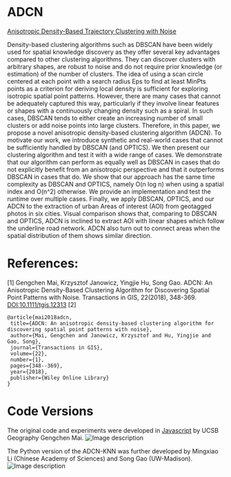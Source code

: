 # ADCN
[Anisotropic Density-Based Trajectory Clustering with Noise](https://github.com/gengchenmai/adcn) 

Density-based clustering algorithms such as DBSCAN have been widely used for spatial knowledge discovery as they offer several key advantages compared to other clustering algorithms. They can discover clusters with arbitrary shapes, are robust to noise and do not require prior knowledge (or estimation) of the number of clusters. The idea of using a scan circle centered at each point with a search radius Eps to find at least MinPts points as a criterion for deriving local density is sufficient for exploring isotropic spatial point patterns. However, there are many cases that cannot be adequately captured this way, particularly if they involve linear features or shapes with a continuously changing density such as a spiral. In such cases, DBSCAN tends to either create an increasing number of small clusters or add noise points into large clusters. Therefore, in this paper, we propose a novel anisotropic density-based clustering algorithm (ADCN). To motivate our work, we introduce synthetic and real-world cases that cannot be sufficiently handled by DBSCAN (and OPTICS). We then present our clustering algorithm and test it with a wide range of cases. We demonstrate that our algorithm can perform as equally well as DBSCAN in cases that do not explicitly benefit from an anisotropic perspective and that it outperforms DBSCAN in cases that do. We show that our approach has the same time complexity as DBSCAN and OPTICS, namely O(n log n) when using a spatial index and O(n^2) otherwise. We provide an implementation and test the runtime over multiple cases. Finally, we apply DBSCAN, OPTICS, and our ADCN to the extraction of urban Areas of interest (AOI) from geotagged photos in six cities. Visual comparison shows that, comparing to DBSCAN and OPTICS, ADCN is inclined to extract AOI with linear shapes which follow the underline road network. ADCN also turn out to connect areas when the spatial distribution of them shows similar direction.

# References:
[1] Gengchen Mai, Krzysztof Janowicz, Yingjie Hu, Song Gao. ADCN: An Anisotropic Density-Based Clustering Algorithm for Discovering Spatial Point Patterns with Noise. Transactions in GIS, 22(2018), 348-369. [DOI:10.1111/tgis.12313](https://onlinelibrary.wiley.com/doi/full/10.1111/tgis.12313)
[2] 
 ```
@article{mai2018adcn,
  title={ADCN: An anisotropic density-based clustering algorithm for discovering spatial point patterns with noise},
  author={Mai, Gengchen and Janowicz, Krzysztof and Hu, Yingjie and Gao, Song},
  journal={Transactions in GIS},
  volume={22},
  number={1},
  pages={348--369},
  year={2018},
  publisher={Wiley Online Library}
}
```

# Code Versions
The original code and experiments were developed in [Javascript](https://github.com/gengchenmai/adcn) by UCSB Geography Gengchen Mai.
![Image description](https://github.com/gissong/ADCN/blob/master/figures/interface.png)

The Python version of the ADCN-KNN was further developed by Mingxiao Li (Chinese Academy of Sciences) and Song Gao (UW-Madison). 
![Image description](https://github.com/gissong/ADCN/blob/master/figures/vectorzation.png)

